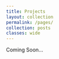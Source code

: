 ```yaml
---
title: Projects
layout: collection
permalink: /pages/
collection: posts
classes: wide
---
```


Coming Soon...


